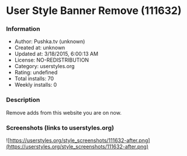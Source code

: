 # User Style Banner Remove (111632)

### Information
- Author: Pushka.tv (unknown)
- Created at: unknown
- Updated at: 3/18/2015, 6:00:13 AM
- License: NO-REDISTRIBUTION
- Category: userstyles.org
- Rating: undefined
- Total installs: 70
- Weekly installs: 0


### Description
Remove adds from this website you are on now.


### Screenshots (links to userstyles.org)
![https://userstyles.org/style_screenshots/111632-after.png](https://userstyles.org/style_screenshots/111632-after.png)


